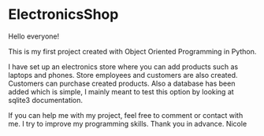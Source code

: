 # ElectronicsShop

Hello everyone!

This is my first project created with Object Oriented Programming in Python. 

I have set up an electronics store where you can add products such as laptops and phones.
Store employees and customers are also created. Customers can purchase created products. 
Also a database has been added which is simple, I mainly meant to test this option by looking at sqlite3 documentation.

If you can help me with my project, feel free to comment or contact with me. I try to improve my programming skills.
Thank you in advance.
            Nicole
